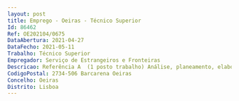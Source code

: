 ```yaml
--- 
layout: post
title: Emprego - Oeiras - Técnico Superior
Id: 86462
Ref: OE202104/0675
DataAbertura: 2021-04-27
DataFecho: 2021-05-11
Trabalho: Técnico Superior
Empregador: Serviço de Estrangeiros e Fronteiras
Descricao: Referência A  (1 posto trabalho) Análise, planeamento, elaboração e acompanhamento da execução de projetos  submissão de candidaturas a projetos cofinanciados  análise de pedidos de pagamento  controlo documental da execução dos projetos  elaboração de relatórios sobre a execução e controlo de projetos  elaboração de instrumentos de reporte da execução financeira e física  monitorização das normas e orientações da UE na perspetiva da sua adequação às exigências comunitárias e nacionais  acompanhamento das políticas cofinanciadas no âmbito dos exercícios de monitorização estratégica (Lic. Economia, Gestão, Ciências Sociais, Auditoria ou Contabilidade e Administração Pública)Referência B  (1 posto trabalho) Assegurar o tratamento bibliográfico, arquivístico e documental, colaborar na definição da politica documental por forma a manter atualizadas as bases de dados de sistemas de informação do SEF, promover a edição e difusão de estudos. Gestão dos arquivos  da massa documental do SEF a nível nacional e a participação nos trabalhos referentes à MEF – macroestrutural funcional da Adm. Pública   ASIA – articulação com a SGMAI e com DGLAB. (Lic. Ciências Sociais).Referência C  (1 posto trabalho) Recolha, tratamento e difusão dos dados estatísticos relativos a toda a atividade do SEF, assegurar a vertente técnica do reporte ao EUROSTAT no âmbito das estatísticas comunitárias sobre migração e proteção internacional. Participação na elaboração do Relatório de Imigração, Fronteiras e Asilo e do contributo do SEF para o Relatório Anual de Segurança Interna. (Lic. Economia, Gestão ou Ciências Sociais)
CodigoPostal: 2734-506 Barcarena Oeiras
Concelho: Oeiras
Distrito: Lisboa
--- 
```

